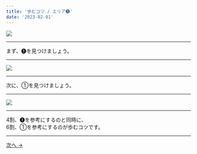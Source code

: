 ```yaml
---
title: '歩むコツ / エリア➊'
date: '2023-02-01'
---
```

![](/images/11.jpg)
***
まず、➊を見つけましょう。
***
![](/images/11_n.jpg)
***
次に、①を見つけましょう。
***
![](/images/11__n.jpg)
***
4割、➊を参考にするのと同時に、    
6割、①を参考にするのが歩むコツです。
***
[ 次へ → ](/posts/22)
